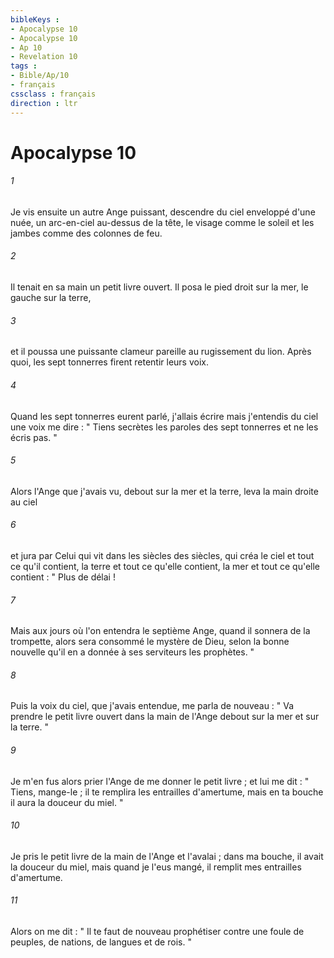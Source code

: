 ```yaml
---
bibleKeys : 
- Apocalypse 10
- Apocalypse 10
- Ap 10
- Revelation 10
tags : 
- Bible/Ap/10
- français
cssclass : français
direction : ltr
---
```


# Apocalypse 10

###### 1
Je vis ensuite un autre Ange puissant, descendre du ciel enveloppé d'une nuée, un arc-en-ciel au-dessus de la tête, le visage comme le soleil et les jambes comme des colonnes de feu. 
###### 2
Il tenait en sa main un petit livre ouvert. Il posa le pied droit sur la mer, le gauche sur la terre, 
###### 3
et il poussa une puissante clameur pareille au rugissement du lion. Après quoi, les sept tonnerres firent retentir leurs voix. 
###### 4
Quand les sept tonnerres eurent parlé, j'allais écrire mais j'entendis du ciel une voix me dire : " Tiens secrètes les paroles des sept tonnerres et ne les écris pas. " 
###### 5
Alors l'Ange que j'avais vu, debout sur la mer et la terre, leva la main droite au ciel 
###### 6
et jura par Celui qui vit dans les siècles des siècles, qui créa le ciel et tout ce qu'il contient, la terre et tout ce qu'elle contient, la mer et tout ce qu'elle contient : " Plus de délai ! 
###### 7
Mais aux jours où l'on entendra le septième Ange, quand il sonnera de la trompette, alors sera consommé le mystère de Dieu, selon la bonne nouvelle qu'il en a donnée à ses serviteurs les prophètes. " 
###### 8
Puis la voix du ciel, que j'avais entendue, me parla de nouveau : " Va prendre le petit livre ouvert dans la main de l'Ange debout sur la mer et sur la terre. " 
###### 9
Je m'en fus alors prier l'Ange de me donner le petit livre ; et lui me dit : " Tiens, mange-le ; il te remplira les entrailles d'amertume, mais en ta bouche il aura la douceur du miel. " 
###### 10
Je pris le petit livre de la main de l'Ange et l'avalai ; dans ma bouche, il avait la douceur du miel, mais quand je l'eus mangé, il remplit mes entrailles d'amertume. 
###### 11
Alors on me dit : " Il te faut de nouveau prophétiser contre une foule de peuples, de nations, de langues et de rois. " 
